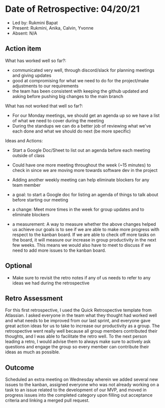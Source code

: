 # Date of Retrospective: 04/20/21

* Led by: Rukmini Bapat
* Present: Rukmini, Anika, Calvin, Yvonne
* Absent: N/A

## Action item

What has worked well so far?:
* communicated very well, through discord/slack for planning meetings and giving updates
* good at compromising for what we need to do for the project/make adjustments to our requirements
* the team has been consistent with keeping the github updated and asking before pushing big changes to the main branch

What has not worked that well so far?:
* For our Monday meetings, we should get an agenda up so we have a list of what we need to cover during the meeting
* During the standups we can do a better job of reviewing what we've each done and what we should do next (be more specific)

Ideas and Actions:
* Start a Google Doc/Sheet to list out an agenda before each meeting outside of class
* Could have one more meeting throughout the week (~15 minutes) to check in since we are moving more towards software dev in the project
* Adding another weekly meeting can help eliminate blockers for any team member

* a goal: to start a Google doc for listing an agenda of things to talk about before starting our meeting
* a change:  Meet more times in the week for group updates and to eliminate blockers
* a measurement: A way to measure whether the above changes helped us achieve our goals is to see if we are able to make more progress with 
   respect to the kanban board. If we are able to check off more tasks on the board, it will measure our increase in group productivity in the next few weeks.
   This means we would also have to meet to discuss if we need to add more issues to the kanban board.
  
## Optional

* Make sure to revisit the retro notes if any of us needs to refer to any ideas we had during the retrospective

## Retro Assessment

For this first retrospective, I used the Quick Retrospective template from Atlassian. I asked everyone in the team what they thought had worked well and what needs to be improved from our last sprint, and everyone gave great action ideas for us to take to increase our productivity as a group. The retrospective went really well because all group members contributed their thoughts, and I was able to facilitate the retro well. To the next person leading a retro, I would advise them to always make sure to actively ask questions and engage the group so every member can contribute their ideas as much as possible.  

## Outcome

Scheduled an extra meeting on Wednesday wherein we added several new issues to the kanban, assigned everyone who was not already working on a task to an issue related to the development of our MVP, and moved in progress issues into the completed category upon filling out acceptance criteria and linking a merged pull request.



